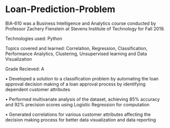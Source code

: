 # Loan-Prediction-Problem


BIA-610 was a Business Intelligence and Analytics course conducted by Professor Zachery Fienstein at Stevens Institute of Technology for Fall 2019.

Technologies used: Python

Topics covered and learned: Correlation, Regression, Classification, Performance Analytics, Clustering, Unsupervised learning and Data Visualization

Grade Recieved: A

• Developed a solution to a classification problem by automating the loan approval decision making of a loan approval process by identifying dependent customer attributes

• Performed multivariate analysis of the dataset, achieving 85% accuracy and 92% precision scores using Logistic Regression for computation

• Generated correlations for various customer attributes affecting the decision making process for better data visualization and data reporting
